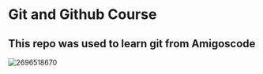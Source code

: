 # Git and Github Course

## This repo was used to learn git from Amigoscode

![2696518670](https://user-images.githubusercontent.com/119629815/231405648-36b152ce-9f7f-4cf5-993e-bf68083fb258.jpg)
